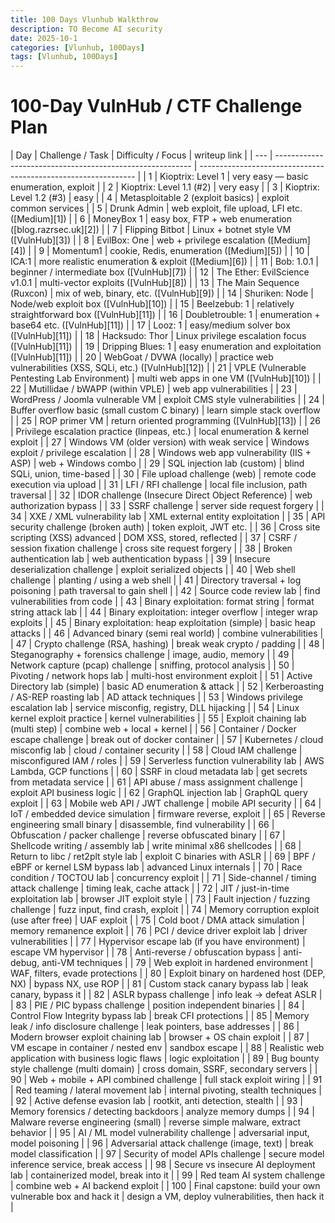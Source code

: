 ```yaml
---
title: 100 Days Vlunhub Walkthrow
description: TO Become AI security 
date: 2025-10-1
categories: [Vlunhub, 100Days]
tags: [Vlunhub, 100Days] 
---
```


# 100-Day VulnHub / CTF Challenge Plan

| Day | Challenge / Task                                          | Difficulty / Focus   | writeup link                                          |
| --- | --------------------------------------------------------- | -------------------------------------------------------------- |
| 1   | Kioptrix: Level 1                                         | very easy — basic enumeration, exploit                         |
| 2   | Kioptrix: Level 1.1 (#2)                                  | very easy                                                      |
| 3   | Kioptrix: Level 1.2 (#3)                                  | easy                                                           |
| 4   | Metasploitable 2 (exploit basics)                         | exploit common services                                        |
| 5   | Drunk Admin                                               | web exploit, file upload, LFI etc. ([Medium][1])               |
| 6   | MoneyBox 1                                                | easy box, FTP + web enumeration ([blog.razrsec.uk][2])         |
| 7   | Flipping Bitbot                                           | Linux + botnet style VM ([VulnHub][3])                         |
| 8   | EvilBox: One                                              | web + privilege escalation ([Medium][4])                       |
| 9   | Momentum1                                                 | cookie, Redis, enumeration ([Medium][5])                       |
| 10  | ICA:1                                                     | more realistic enumeration & exploit ([Medium][6])             |
| 11  | Bob: 1.0.1                                                | beginner / intermediate box ([VulnHub][7])                     |
| 12  | The Ether: EvilScience v1.0.1                             | multi-vector exploits ([VulnHub][8])                           |
| 13  | The Main Sequence (Ruxcon)                                | mix of web, binary, etc. ([VulnHub][9])                        |
| 14  | Shuriken: Node                                            | Node/web exploit box ([VulnHub][10])                           |
| 15  | Beelzebub: 1                                              | relatively straightforward box ([VulnHub][11])                 |
| 16  | Doubletrouble: 1                                          | enumeration + base64 etc. ([VulnHub][11])                      |
| 17  | Looz: 1                                                   | easy/medium solver box ([VulnHub][11])                         |
| 18  | Hacksudo: Thor                                            | Linux privilege escalation focus ([VulnHub][11])               |
| 19  | Dripping Blues: 1                                         | easy enumeration and exploitation ([VulnHub][11])              |
| 20  | WebGoat / DVWA (locally)                                  | practice web vulnerabilities (XSS, SQLi, etc.) ([VulnHub][12]) |
| 21  | VPLE (Vulnerable Pentesting Lab Environment)              | multi web apps in one VM ([VulnHub][10])                       |
| 22  | Mutillidae / bWAPP (within VPLE)                          | web app vulnerabilities                                        |
| 23  | WordPress / Joomla vulnerable VM                          | exploit CMS style vulnerabilities                              |
| 24  | Buffer overflow basic (small custom C binary)             | learn simple stack overflow                                    |
| 25  | ROP primer VM                                             | return oriented programming ([VulnHub][13])                    |
| 26  | Privilege escalation practice (linpeas, etc.)             | local enumeration & kernel exploit                             |
| 27  | Windows VM (older version) with weak service              | Windows exploit / privilege escalation                         |
| 28  | Windows web app vulnerability (IIS + ASP)                 | web + Windows combo                                            |
| 29  | SQL injection lab (custom)                                | blind SQLi, union, time-based                                  |
| 30  | File upload challenge (web)                               | remote code execution via upload                               |
| 31  | LFI / RFI challenge                                       | local file inclusion, path traversal                           |
| 32  | IDOR challenge (Insecure Direct Object Reference)         | web authorization bypass                                       |
| 33  | SSRF challenge                                            | server side request forgery                                    |
| 34  | XXE / XML vulnerability lab                               | XML external entity exploitation                               |
| 35  | API security challenge (broken auth)                      | token exploit, JWT etc.                                        |
| 36  | Cross site scripting (XSS) advanced                       | DOM XSS, stored, reflected                                     |
| 37  | CSRF / session fixation challenge                         | cross site request forgery                                     |
| 38  | Broken authentication lab                                 | web authentication bypass                                      |
| 39  | Insecure deserialization challenge                        | exploit serialized objects                                     |
| 40  | Web shell challenge                                       | planting / using a web shell                                   |
| 41  | Directory traversal + log poisoning                       | path traversal to gain shell                                   |
| 42  | Source code review lab                                    | find vulnerabilities from code                                 |
| 43  | Binary exploitation: format string                        | format string attack lab                                       |
| 44  | Binary exploitation: integer overflow                     | integer wrap exploits                                          |
| 45  | Binary exploitation: heap exploitation (simple)           | basic heap attacks                                             |
| 46  | Advanced binary (semi real world)                         | combine vulnerabilities                                        |
| 47  | Crypto challenge (RSA, hashing)                           | break weak crypto / padding                                    |
| 48  | Steganography + forensics challenge                       | image, audio, memory                                           |
| 49  | Network capture (pcap) challenge                          | sniffing, protocol analysis                                    |
| 50  | Pivoting / network hops lab                               | multi-host environment exploit                                 |
| 51  | Active Directory lab (simple)                             | basic AD enumeration & attack                                  |
| 52  | Kerberoasting / AS-REP roasting lab                       | AD attack techniques                                           |
| 53  | Windows privilege escalation lab                          | service misconfig, registry, DLL hijacking                     |
| 54  | Linux kernel exploit practice                             | kernel vulnerabilities                                         |
| 55  | Exploit chaining lab (multi step)                         | combine web + local + kernel                                   |
| 56  | Container / Docker escape challenge                       | break out of docker container                                  |
| 57  | Kubernetes / cloud misconfig lab                          | cloud / container security                                     |
| 58  | Cloud IAM challenge                                       | misconfigured IAM / roles                                      |
| 59  | Serverless function vulnerability lab                     | AWS Lambda, GCP functions                                      |
| 60  | SSRF in cloud metadata lab                                | get secrets from metadata service                              |
| 61  | API abuse / mass assignment challenge                     | exploit API business logic                                     |
| 62  | GraphQL injection lab                                     | GraphQL query exploit                                          |
| 63  | Mobile web API / JWT challenge                            | mobile API security                                            |
| 64  | IoT / embedded device simulation                          | firmware reverse, exploit                                      |
| 65  | Reverse engineering small binary                          | disassemble, find vulnerability                                |
| 66  | Obfuscation / packer challenge                            | reverse obfuscated binary                                      |
| 67  | Shellcode writing / assembly lab                          | write minimal x86 shellcodes                                   |
| 68  | Return to libc / ret2plt style lab                        | exploit C binaries with ASLR                                   |
| 69  | BPF / eBPF or kernel LSM bypass lab                       | advanced Linux internals                                       |
| 70  | Race condition / TOCTOU lab                               | concurrency exploit                                            |
| 71  | Side-channel / timing attack challenge                    | timing leak, cache attack                                      |
| 72  | JIT / just-in-time exploitation lab                       | browser JIT exploit style                                      |
| 73  | Fault injection / fuzzing challenge                       | fuzz input, find crash, exploit                                |
| 74  | Memory corruption exploit (use after free)                | UAF exploit                                                    |
| 75  | Cold boot / DMA attack simulation                         | memory remanence exploit                                       |
| 76  | PCI / device driver exploit lab                           | driver vulnerabilities                                         |
| 77  | Hypervisor escape lab (if you have environment)           | escape VM hypervisor                                           |
| 78  | Anti-reverse / obfuscation bypass                         | anti-debug, anti-VM techniques                                 |
| 79  | Web exploit in hardened environment                       | WAF, filters, evade protections                                |
| 80  | Exploit binary on hardened host (DEP, NX)                 | bypass NX, use ROP                                             |
| 81  | Custom stack canary bypass lab                            | leak canary, bypass it                                         |
| 82  | ASLR bypass challenge                                     | info leak → defeat ASLR                                        |
| 83  | PIE / PIC bypass challenge                                | position independent binaries                                  |
| 84  | Control Flow Integrity bypass lab                         | break CFI protections                                          |
| 85  | Memory leak / info disclosure challenge                   | leak pointers, base addresses                                  |
| 86  | Modern browser exploit chaining lab                       | browser + OS chain exploit                                     |
| 87  | VM escape in container / nested env                       | sandbox escape                                                 |
| 88  | Realistic web application with business logic flaws       | logic exploitation                                             |
| 89  | Bug bounty style challenge (multi domain)                 | cross domain, SSRF, secondary servers                          |
| 90  | Web + mobile + API combined challenge                     | full stack exploit wiring                                      |
| 91  | Red teaming / lateral movement lab                        | internal pivoting, stealth techniques                          |
| 92  | Active defense evasion lab                                | rootkit, anti detection, stealth                               |
| 93  | Memory forensics / detecting backdoors                    | analyze memory dumps                                           |
| 94  | Malware reverse engineering (small)                       | reverse simple malware, extract behavior                       |
| 95  | AI / ML model vulnerability challenge                     | adversarial input, model poisoning                             |
| 96  | Adversarial attack challenge (image, text)                | break model classification                                     |
| 97  | Security of model APIs challenge                          | secure model inference service, break access                   |
| 98  | Secure vs insecure AI deployment lab                      | containerized model, break into it                             |
| 99  | Red team AI system challenge                              | combine web + AI backend exploit                               |
| 100 | Final capstone: build your own vulnerable box and hack it | design a VM, deploy vulnerabilities, then hack it              |


